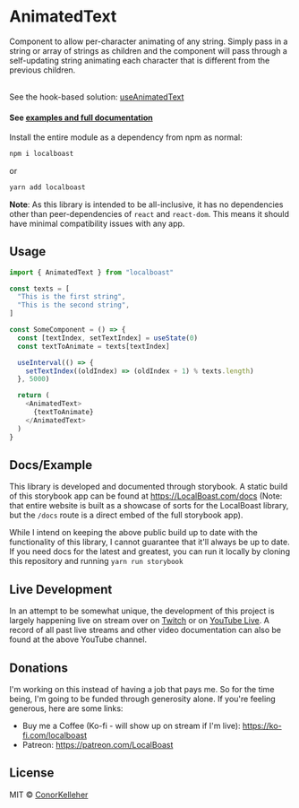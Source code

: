 <!--- Autogenerated Readme. Do not edit. Edit the templates or config files instead. --->
<h1>AnimatedText</h1>
Component to allow per-character animating of any string. Simply pass in a string or array of strings as children and the component will pass through a self-updating string animating each character that is different from the previous children.
<br><br>

See the hook-based solution: [useAnimatedText](https://github.com/conorkelleher/localboast/tree/main/src/hooks/useAnimatedText)<br><h4>See [examples and full documentation](https://localboast.com/docs?path=/docs/components-animatedtext--docs)</h4>

Install the entire module as a dependency from npm as normal:

```bash
npm i localboast
```

or

```bash
yarn add localboast
```

**Note**: As this library is intended to be all-inclusive, it has no dependencies other than peer-dependencies of `react` and `react-dom`. This means it should have minimal compatibility issues with any app.

## Usage

```javascript
import { AnimatedText } from "localboast"

const texts = [
  "This is the first string",
  "This is the second string",
] 

const SomeComponent = () => {
  const [textIndex, setTextIndex] = useState(0)
  const textToAnimate = texts[textIndex]

  useInterval(() => {
    setTextIndex((oldIndex) => (oldIndex + 1) % texts.length)
  }, 5000)

  return (
    <AnimatedText>
      {textToAnimate}
    </AnimatedText>
  )
}
```
## Docs/Example

This library is developed and documented through storybook.
A static build of this storybook app can be found at https://LocalBoast.com/docs
(Note: that entire website is built as a showcase of sorts for the LocalBoast library, but the `/docs` route is a direct embed of the full storybook app).

While I intend on keeping the above public build up to date with the functionality of this library, I cannot guarantee that it'll always be up to date. If you need docs for the latest and greatest, you can run it locally by cloning this repository and running `yarn run storybook`

## Live Development

In an attempt to be somewhat unique, the development of this project is largely happening live on stream over on [Twitch](https://twitch.tv/localboast1) or on [YouTube Live](http://youtube.com/channel/UCt-IaL4qQsOU6_rbS7zky1Q/live). A record of all past live streams and other video documentation can also be found at the above YouTube channel.

## Donations

I'm working on this instead of having a job that pays me. So for the time being, I'm going to be funded through generosity alone. If you're feeling generous, here are some links:

- Buy me a Coffee (Ko-fi - will show up on stream if I'm live): https://ko-fi.com/localboast
- Patreon: https://patreon.com/LocalBoast

## License

MIT © [ConorKelleher](https://github/com/ConorKelleher)
